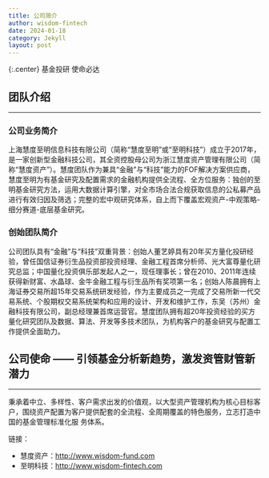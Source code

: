 ```yaml
---
title: 公司简介
author: wisdom-fintech
date: 2024-01-18
category: Jekyll
layout: post
---
```


{:.center}
基金投研 使命必达


## 团队介绍
----------

### 公司业务简介
上海慧度至明信息科技有限公司（简称“慧度至明”或“至明科技”）成立于2017年，是一家创新型金融科技公司，其全资控股母公司为浙江慧度资产管理有限公司（简称“慧度资产”）。慧度团队作为兼具“金融”与“科技”能力的FOF解决方案供应商，慧度至明为有基金研究及配置需求的金融机构提供全流程、全方位服务：独创的至明基金研究方法，运用大数据计算引擎，对全市场合法合规获取信息的公私募产品进行有效归因及筛选；完整的宏中观研究体系，自上而下覆盖宏观资产-中观策略-细分赛道-底层基金研究。

### 创始团队简介
公司团队具有“金融”与“科技”双重背景：创始人董艺婷具有20年买方量化投研经验，曾任国信证券衍生品投资部投资经理、金融工程首席分析师、光大富尊量化研究总监；中国量化投资俱乐部发起人之一，现任理事长；曾在2010、2011年连续获得新财富、水晶球、金牛金融工程与衍生品所有奖项第一名；创始人陈晨拥有上海证券交易所超15年交易系统研发经验，作为主要成员之一完成了交易所新一代交易系统、个股期权交易系统架构和应用的设计、开发和维护工作，东吴（苏州）金融科技有限公司，副总经理兼首席运营官。慧度团队拥有超20年投资经验的买方量化研究团队及数据、算法、开发等多技术团队，为机构客户的基金研究与配置工作提供全面助力。


## 公司使命 —— 引领基金分析新趋势，激发资管财管新潜力
-----------------

秉承着中立、多样性、客户需求出发的价值观，以大型资产管理机构为核心目标客户，围绕资产配置为客户提供配套的全流程、全周期覆盖的特色服务，立志打造中国的基金管理标准化服
务体系。


链接：

- 慧度资产：<http://www.wisdom-fund.com>
- 至明科技：<http://www.wisdom-fintech.com>